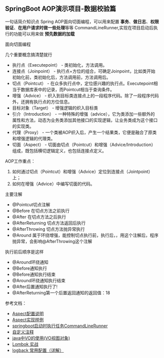 ## SpringBoot AOP演示项目-数据校验篇
一句话简介知识点
Spring AOP面向切面编程，可以用来配置 **事务**、**做日志**、**权限验证**、**在用户请求时做一些处理**等等
CommandLineRunner,实现在项目启动后执行的功能可以用来做 **预先数据的加载**

面向切面编程

几个重要概念搞清楚就行

* 执行点（Executepoint） - 类初始化，方法调用。
* 连接点（Joinpoint）    - 执行点+方位的组合，可确定Joinpoint，比如类开始初始化前，类初始化后，方法调用前，方法调用后。
* 切点（Pointcut）       - 在众多执行点中，定位感兴趣的执行点。Executepoint相当于数据库表中的记录，而Pointcut相当于查询条件。
* 增强（Advice）         - 织入到目标类连接点上的一段程序代码。除了一段程序代码外，还拥有执行点的方位信息。
* 目标对象（Target）     - 增强逻辑的织入目标类
* 引介（Introduction）   - 一种特殊的增强（advice），它为类添加一些额外的属性和方法，动态为业务类添加其他接口的实现逻辑，让业务类成为这个接口的实现类。
* 代理（Proxy）          - 一个类被AOP织入后，产生一个结果类，它便是融合了原类和增强逻辑的代理类。
* 切面（Aspect）         - 切面由切点（Pointcut）和增强（Advice/Introduction）组成，既包括横切逻辑定义，也包括连接点定义。

AOP工作重点：

1. 如何通过切点（Pointcut）和增强（Advice）定位到连接点（Jointpoint）上；
2. 如何在增强（Advice）中编写切面的代码。

主要注解
- @Pointcut切点注解
- @Before 在切点方法之前执行
- @After 在切点方法之后执行
- @AfterReturning 切点方法返回后执行
- @AfterThrowing 切点方法抛异常执行
- @Around 属于环绕增强，能控制切点执行前，执行后，，用这个注解后，程序抛异常，会影响@AfterThrowing这个注解

执行前后顺序是这样
- @Around环绕通知
- @Before通知执行
- @Before通知执行结束
- @Around环绕通知执行结束
- @After后置通知执行了!
- @AfterReturning第一个后置返回通知的返回值：18

参考文档：
- [Aspect配置说明](http://javaniuniu.com/Spring/Aspect/explanation)
- [Aspect实现样例](http://javaniuniu.com/Spring/Aspect)
- [springboot启动时执行任务CommandLineRunner](https://www.cnblogs.com/myblogs-miller/p/9046425.html)
- [自定义注释](http://javaniuniu.com/Annotation/myself)
- [java中VO的使用(VO视图对象)](http://javaniuniu.com/java-code-design-data/vo)
- [Lombok 实战](http://javaniuniu.com/Annotation/Lombok)
- [logback 常用配置（详解）](https://blog.csdn.net/qq_36850813/article/details/83092051)
